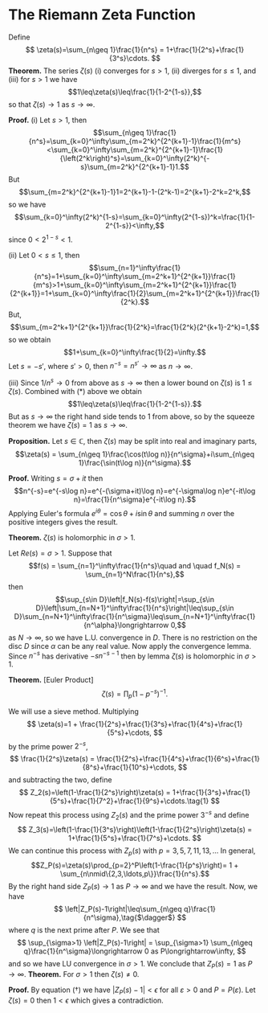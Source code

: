 # The Riemann Zeta Function

Define
$$
  \zeta(s)=\sum_{n\geq 1}\frac{1}{n^s} = 1+\frac{1}{2^s}+\frac{1}{3^s}\cdots.
$$
**Theorem.** 
  The series $\zeta(s)$ (i) converges for $s>1$,
(ii) diverges for $s\leq 1$, and (iii) for $s>1$ we have
$$1\leq\zeta(s)\leq\frac{1}{1-2^{1-s}},$$
so that $\zeta(s)\rightarrow 1$ as $s\rightarrow\infty$.

**Proof.**
  (i) Let $s>1$, then
  $$\sum_{n\geq 1}\frac{1}{n^s}=\sum_{k=0}^\infty\sum_{m=2^k}^{2^{k+1}-1}\frac{1}{m^s}<\sum_{k=0}^\infty\sum_{m=2^k}^{2^{k+1}-1}\frac{1}{\left(2^k\right)^s}=\sum_{k=0}^\infty(2^k)^{-s}\sum_{m=2^k}^{2^{k+1}-1}1.$$
But
$$\sum_{m=2^k}^{2^{k+1}-1}1=2^{k+1}-1-(2^k-1)=2^{k+1}-2^k=2^k,$$
so we have
$$\sum_{k=0}^\infty(2^k)^{1-s}=\sum_{k=0}^\infty(2^{1-s})^k=\frac{1}{1-2^{1-s}}<\infty,$$
since $0<2^{1-s}<1$.

  (ii)   Let $0<s\leq 1$, then
  $$\sum_{n=1}^\infty\frac{1}{n^s}=1+\sum_{k=0}^\infty\sum_{m=2^k+1}^{2^{k+1}}\frac{1}{m^s}>1+\sum_{k=0}^\infty\sum_{m=2^k+1}^{2^{k+1}}\frac{1}{2^{k+1}}=1+\sum_{k=0}^\infty\frac{1}{2}\sum_{m=2^k+1}^{2^{k+1}}\frac{1}{2^k}.$$
But,
$$\sum_{m=2^k+1}^{2^{k+1}}\frac{1}{2^k}=\frac{1}{2^k}(2^{k+1}-2^k)=1,$$
so we obtain
$$1+\sum_{k=0}^\infty\frac{1}{2}=\infty.$$
Let $s=-s'$, where $s'>0$, then $n^{-s}=n^{s'}\to\infty$ as $n\to\infty$.

  (iii) Since $1/n^s\to 0$ from above as $s\to\infty$ then a lower bound on $\zeta(s)$ is $1\leq\zeta(s)$. Combined with (*) above we obtain
$$1\leq\zeta(s)\leq\frac{1}{1-2^{1-s}}.$$
But as $s\to\infty$ the right hand side tends to $1$ from above, so by the squeeze theorem we have $\zeta(s)=1$ as $s\to\infty$.

**Proposition.** 
Let $s\in\mathbb{C}$, then $\zeta(s)$ may be split into real and imaginary parts,
$$\zeta(s) = \sum_{n\geq 1}\frac{\cos(t\log n)}{n^\sigma}+i\sum_{n\geq 1}\frac{\sin(t\log n)}{n^\sigma}.$$

**Proof.**
Writing $s=\sigma+it$ then
$$n^{-s}=e^{-s\log n}=e^{-(\sigma+it)\log n}=e^{-\sigma\log n}e^{-it\log n}=\frac{1}{n^\sigma}e^{-it\log n}.$$
Applying Euler's formula $e^{i\theta}=\cos\theta+i\sin\theta$ and summing $n$ over the positive integers gives the result.

**Theorem.** 
  $\zeta(s)$ is holomorphic in $\sigma>1$.

Let $Re(s)=\sigma>1$. Suppose that
$$f(s) = \sum_{n=1}^\infty\frac{1}{n^s}\quad and \quad f_N(s) = \sum_{n=1}^N\frac{1}{n^s},$$
then
  $$\sup_{s\in D}\left|f_N(s)-f(s)\right|=\sup_{s\in D}\left|\sum_{n=N+1}^\infty\frac{1}{n^s}\right|\leq\sup_{s\in D}\sum_{n=N+1}^\infty\frac{1}{n^\sigma}\leq\sum_{n=N+1}^\infty\frac{1}{n^\alpha}\longrightarrow 0,$$
as $N\longrightarrow \infty$, so we have L.U. convergence in $D$. There is no restriction on the disc $D$ since $\alpha$ can be any real value. Now apply the convergence lemma. Since $n^{-s}$ has derivative $-sn^{-s-1}$ then by lemma $\zeta(s)$ is holomorphic in $\sigma>1$.

**Theorem.** [Euler Product]
  $$
    \zeta(s) = \prod_p(1-p^{-s})^{-1}.
  $$

We will use a sieve method. Multiplying
$$  \zeta(s)=1 + \frac{1}{2^s}+\frac{1}{3^s}+\frac{1}{4^s}+\frac{1}{5^s}+\cdots,
$$
by the prime power $2^{-s}$,
$$
  \frac{1}{2^s}\zeta(s) = \frac{1}{2^s}+\frac{1}{4^s}+\frac{1}{6^s}+\frac{1}{8^s}+\frac{1}{10^s}+\cdots,
$$
and subtracting the two, define
$$
  Z_2(s)=\left(1-\frac{1}{2^s}\right)\zeta(s) = 1+\frac{1}{3^s}+\frac{1}{5^s}+\frac{1}{7^2}+\frac{1}{9^s}+\cdots.\tag{1}
$$
Now repeat this process using $Z_2(s)$ and the prime power $3^{-s}$ and define
$$
  Z_3(s)=\left(1-\frac{1}{3^s}\right)\left(1-\frac{1}{2^s}\right)\zeta(s) = 1+\frac{1}{5^s}+\frac{1}{7^s}+\cdots.
$$
We can continue this process with $Z_p(s)$ with $p=3,5,7,11,13,\ldots$
In general,
$$Z_P(s)=\zeta(s)\prod_{p=2}^P\left(1-\frac{1}{p^s}\right)= 1 + \sum_{n\nmid\{2,3,\ldots,p\}}\frac{1}{n^s}.$$
By the right hand side $Z_P(s)\to 1$ as $P\to\infty$ and we have the result. Now, we have
$$
  \left|Z_P(s)-1\right|\leq\sum_{n\geq q}\frac{1}{n^\sigma},\tag{$\dagger$}
$$
where $q$ is the next prime after $P$. We see that
$$
  \sup_{\sigma>1} \left|Z_P(s)-1\right| = \sup_{\sigma>1} \sum_{n\geq q}\frac{1}{n^\sigma}\longrightarrow 0 as P\longrightarrow\infty,
$$
and so we have LU convergence in $\sigma>1$. We conclude that
$Z_P(s) = 1$ as $P\longrightarrow\infty$.
**Theorem.** 
  For $\sigma>1$ then $\zeta(s)\neq 0$.

**Proof.**
By equation ($\dagger$) we have $\left|Z_P(s)-1\right|<\epsilon$ for all $\varepsilon>0$ and $P=P(\varepsilon)$. Let $\zeta(s)=0$ then $1<\epsilon$ which gives a contradiction.
